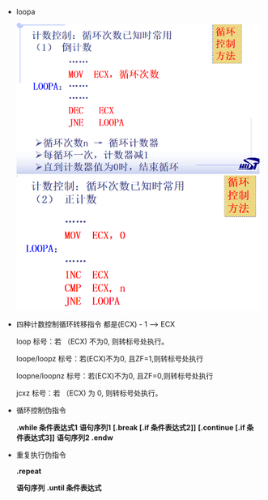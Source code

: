 * loopa

  <img src="笔记图片/image-20220513093313667.png" alt="image-20220513093313667" style="zoom:67%;" />

  <img src="笔记图片/image-20220513093339257.png" alt="image-20220513093339257" style="zoom:67%;" />

* 四种计数控制循环转移指令 都是(ECX) - 1 --> ECX

  loop 标号：若 （ECX)  不为0, 则转标号处执行。

  loope/loopz 标号：若(ECX)不为0, 且ZF=1,则转标号处执行

  loopne/loopnz 标号：若(ECX)不为0, 且ZF=0,则转标号处执行

  jcxz 标号：若 （ECX) 为 0, 则转标号处执行。

* 循环控制伪指令

  **.while  条件表达式1**
          **语句序列1**
    **[.break   [.if  条件表达式2]]**
    **[.continue  [.if  条件表达式3]]**
          **语句序列2**
  **.endw**

* 重复执行伪指令

  **.repeat**  
  
   **语句序列**
  **.until 条件表达式**